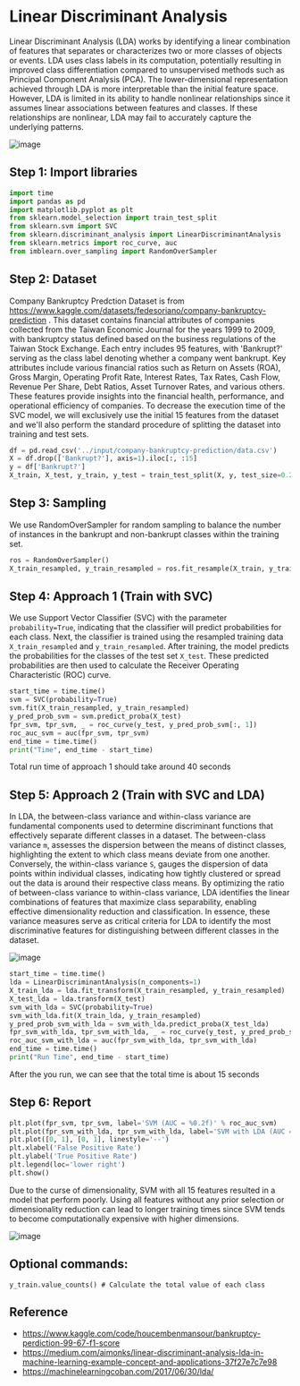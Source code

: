 # Linear Discriminant Analysis 

Linear Discriminant Analysis (LDA) works by identifying a linear combination of features that separates or characterizes two or more classes of objects or events. LDA uses class labels in its computation, potentially resulting in improved class differentiation compared to unsupervised methods such as Principal Component Analysis (PCA). The lower-dimensional representation achieved through LDA is more interpretable than the initial feature space. However, LDA is limited in its ability to handle nonlinear relationships since it assumes linear associations between features and classes. If these relationships are nonlinear, LDA may fail to accurately capture the underlying patterns.

![image](https://github.com/hughiephan/DPL/assets/16631121/699a2ca3-5490-43c5-905c-65e412bd805a)

## Step 1: Import libraries
```python
import time
import pandas as pd
import matplotlib.pyplot as plt
from sklearn.model_selection import train_test_split
from sklearn.svm import SVC
from sklearn.discriminant_analysis import LinearDiscriminantAnalysis
from sklearn.metrics import roc_curve, auc
from imblearn.over_sampling import RandomOverSampler
```

## Step 2: Dataset

Company Bankruptcy Predction Dataset is from https://www.kaggle.com/datasets/fedesoriano/company-bankruptcy-prediction . This dataset contains financial attributes of companies collected from the Taiwan Economic Journal for the years 1999 to 2009, with bankruptcy status defined based on the business regulations of the Taiwan Stock Exchange. Each entry includes 95 features, with 'Bankrupt?' serving as the class label denoting whether a company went bankrupt. Key attributes include various financial ratios such as Return on Assets (ROA), Gross Margin, Operating Profit Rate, Interest Rates, Tax Rates, Cash Flow, Revenue Per Share, Debt Ratios, Asset Turnover Rates, and various others. These features provide insights into the financial health, performance, and operational efficiency of companies. To decrease the execution time of the SVC model, we will exclusively use the initial 15 features from the dataset and we'll also perform the standard procedure of splitting the dataset into training and test sets.

```python
df = pd.read_csv('../input/company-bankruptcy-prediction/data.csv')
X = df.drop(['Bankrupt?'], axis=1).iloc[:, :15]
y = df['Bankrupt?']
X_train, X_test, y_train, y_test = train_test_split(X, y, test_size=0.2)
```

## Step 3: Sampling

We use RandomOverSampler for random sampling to balance the number of instances in the bankrupt and non-bankrupt classes within the training set.

```python
ros = RandomOverSampler()
X_train_resampled, y_train_resampled = ros.fit_resample(X_train, y_train)
```

## Step 4: Approach 1 (Train with SVC)

We use Support Vector Classifier (SVC) with the parameter `probability=True`, indicating that the classifier will predict probabilities for each class. Next, the classifier is trained using the resampled training data `X_train_resampled` and  `y_train_resampled`. After training, the model predicts the probabilities for the classes of the test set `X_test`. These predicted probabilities are then used to calculate the Receiver Operating Characteristic (ROC) curve. 

```python
start_time = time.time()
svm = SVC(probability=True)
svm.fit(X_train_resampled, y_train_resampled)
y_pred_prob_svm = svm.predict_proba(X_test)
fpr_svm, tpr_svm, _ = roc_curve(y_test, y_pred_prob_svm[:, 1])
roc_auc_svm = auc(fpr_svm, tpr_svm)
end_time = time.time()
print("Time", end_time - start_time)
```

Total run time of approach 1 should take around 40 seconds

## Step 5: Approach 2 (Train with SVC and LDA)

In LDA, the between-class variance and within-class variance are fundamental components used to determine discriminant functions that effectively separate different classes in a dataset. The between-class variance `m`, assesses the dispersion between the means of distinct classes, highlighting the extent to which class means deviate from one another. Conversely, the within-class variance `S`, gauges the dispersion of data points within individual classes, indicating how tightly clustered or spread out the data is around their respective class means. By optimizing the ratio of between-class variance to within-class variance, LDA identifies the linear combinations of features that maximize class separability, enabling effective dimensionality reduction and classification. In essence, these variance measures serve as critical criteria for LDA to identify the most discriminative features for distinguishing between different classes in the dataset.

![image](https://github.com/hughiephan/DPL/assets/16631121/7c1ed831-d1a2-4422-aeee-51090a2b1e0f)

```python
start_time = time.time()
lda = LinearDiscriminantAnalysis(n_components=1)
X_train_lda = lda.fit_transform(X_train_resampled, y_train_resampled)
X_test_lda = lda.transform(X_test)
svm_with_lda = SVC(probability=True)
svm_with_lda.fit(X_train_lda, y_train_resampled)
y_pred_prob_svm_with_lda = svm_with_lda.predict_proba(X_test_lda)
fpr_svm_with_lda, tpr_svm_with_lda, _ = roc_curve(y_test, y_pred_prob_svm_with_lda[:, 1])
roc_auc_svm_with_lda = auc(fpr_svm_with_lda, tpr_svm_with_lda)
end_time = time.time()
print("Run Time", end_time - start_time)
```

After the you run, we can see that the total time is about 15 seconds

## Step 6: Report
```python
plt.plot(fpr_svm, tpr_svm, label='SVM (AUC = %0.2f)' % roc_auc_svm)
plt.plot(fpr_svm_with_lda, tpr_svm_with_lda, label='SVM with LDA (AUC = %0.2f)' % roc_auc_svm_with_lda)
plt.plot([0, 1], [0, 1], linestyle='--')
plt.xlabel('False Positive Rate')
plt.ylabel('True Positive Rate')
plt.legend(loc='lower right')
plt.show()
```

Due to the curse of dimensionality, SVM with all 15 features resulted in a model that perform poorly. Using all features without any prior selection or dimensionality reduction can lead to longer training times since SVM tends to become computationally expensive with higher dimensions.

![image](https://github.com/hughiephan/DPL/assets/16631121/292d1232-1c03-42bb-a50e-60cf6f6037f4)

## Optional commands:
```
y_train.value_counts() # Calculate the total value of each class 
```

## Reference
- https://www.kaggle.com/code/houcembenmansour/bankruptcy-perdiction-99-67-f1-score
- https://medium.com/aimonks/linear-discriminant-analysis-lda-in-machine-learning-example-concept-and-applications-37f27e7c7e98
- https://machinelearningcoban.com/2017/06/30/lda/

